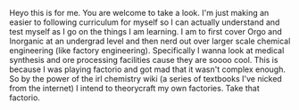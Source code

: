 Heyo this is for me. You are welcome to take a look. I'm just making an easier to following curriculum for myself so I can actually understand and test myself as I go on the things I am learning. I am to first cover Orgo and Inorganic at an undergrad level and then nerd out over larger scale chemical engineering (like factory engineering). Specifically I wanna look at medical synthesis and ore processing facilities cause they are soooo cool. This is because I was playing factorio and got mad that it wasn't complex enough. So by the power of the irl chemistry wiki (a series of textbooks I've nicked from the internet) I intend to theorycraft my own factories. Take that factorio.
